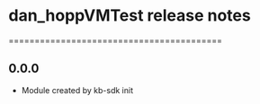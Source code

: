 # dan_hoppVMTest release notes
=========================================

0.0.0
-----
* Module created by kb-sdk init
